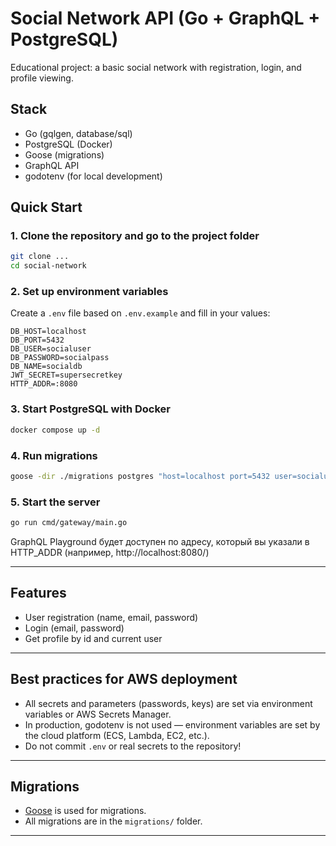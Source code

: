 # Social Network API (Go + GraphQL + PostgreSQL)

Educational project: a basic social network with registration, login, and profile viewing.

## Stack
- Go (gqlgen, database/sql)
- PostgreSQL (Docker)
- Goose (migrations)
- GraphQL API
- godotenv (for local development)

## Quick Start

### 1. Clone the repository and go to the project folder

```sh
git clone ...
cd social-network
```

### 2. Set up environment variables

Create a `.env` file based on `.env.example` and fill in your values:

```
DB_HOST=localhost
DB_PORT=5432
DB_USER=socialuser
DB_PASSWORD=socialpass
DB_NAME=socialdb
JWT_SECRET=supersecretkey
HTTP_ADDR=:8080
```

### 3. Start PostgreSQL with Docker

```sh
docker compose up -d
```

### 4. Run migrations

```sh
goose -dir ./migrations postgres "host=localhost port=5432 user=socialuser password=socialpass dbname=socialdb sslmode=disable" up
```

### 5. Start the server

```sh
go run cmd/gateway/main.go
```

GraphQL Playground будет доступен по адресу, который вы указали в HTTP_ADDR (например, http://localhost:8080/)

---

## Features
- User registration (name, email, password)
- Login (email, password)
- Get profile by id and current user

---

## Best practices for AWS deployment
- All secrets and parameters (passwords, keys) are set via environment variables or AWS Secrets Manager.
- In production, godotenv is not used — environment variables are set by the cloud platform (ECS, Lambda, EC2, etc.).
- Do not commit `.env` or real secrets to the repository!

---

## Migrations
- [Goose](https://github.com/pressly/goose) is used for migrations.
- All migrations are in the `migrations/` folder.

---
